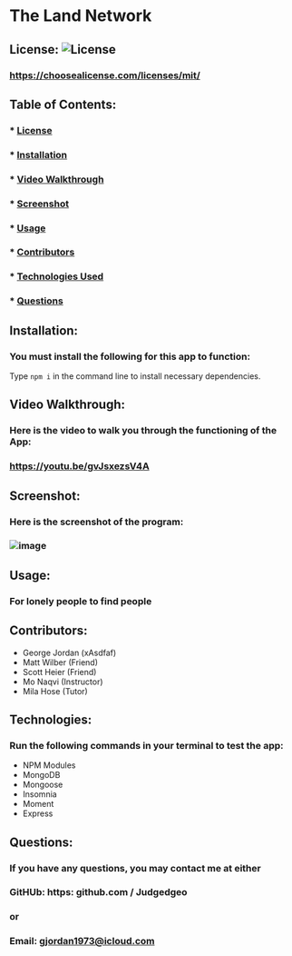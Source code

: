 
# The Land Network

## License:  ![License](https://img.shields.io/github/license/judgedgeo/readme-or-readme-not?label=license&style=for-the-badge)
### https://choosealicense.com/licenses/mit/

## Table of Contents:
### * [License](#license)
### * [Installation](#installation)
### * [Video Walkthrough](#videoWalkthrough)
### * [Screenshot](#screenshot)
### * [Usage](#usage)
### * [Contributors](#contributors)
### * [Technologies Used](#technologies)
### * [Questions](#questions)

## Installation:
### You must install the following for this app to function:
Type `npm i` in the command line to install necessary dependencies.

## Video Walkthrough:
### Here is the video to walk you through the functioning of the App:
### https://youtu.be/gvJsxezsV4A

## Screenshot:
### Here is the screenshot of the program:
### ![image](https://user-images.githubusercontent.com/115055273/233857184-923b904d-5792-4d69-bc60-0b7557d82375.png)

## Usage:
### For lonely people to find people

## Contributors:
* George Jordan (xAsdfaf)
* Matt Wilber (Friend)
* Scott Heier (Friend)
* Mo Naqvi (Instructor)
* Mila Hose (Tutor)

## Technologies:
### Run the following commands in your terminal to test the app:
* NPM Modules
* MongoDB
* Mongoose
* Insomnia
* Moment
* Express

## Questions:
### If you have any questions, you may contact me at either
### GitHUb: https: github.com / Judgedgeo
### or
### Email: gjordan1973@icloud.com
